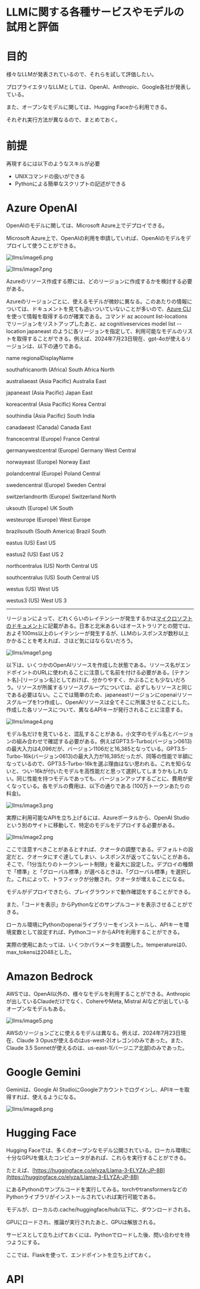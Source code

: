 # LLMに関する各種サービスやモデルの試用と評価

# 目的

様々なLLMが発表されているので、それらを試して評価したい。

プロプライエタリなLLMとしては、OpenAI、Anthropic、Google各社が発表している。

また、オープンなモデルに関しては、Hugging Faceから利用できる。

それぞれ実行方法が異なるので、まとめておく。

# 前提

再現するには以下のようなスキルが必要

- UNIXコマンドの扱いができる
- Pythonによる簡単なスクリプトの記述ができる

# Azure OpenAI

OpenAIのモデルに関しては、Microsoft Azure上でデプロイできる。

Microsoft Azure上で、OpenAIの利用を申請していれば、OpenAIのモデルをデプロイして使うことができる。

![llms/image6.png](llms/image6.png)

![llms/image7.png](llms/image7.png)

Azureのリソース作成する際には、どのリージョンに作成するかを検討する必要がある。

Azureのリージョンごとに、使えるモデルが微妙に異なる。このあたりの情報については、ドキュメントを見ても追いついていないことが多いので、[Azure CLI](https://learn.microsoft.com/ja-jp/cli/azure/reference-index?view=azure-cli-latest)を使って情報を取得するのが確実である。コマンド az account list-locations でリージョンをリストアップしたあと、az cognitiveservices model list --location japaneast のように各リージョンを指定して、利用可能なモデルのリストを取得することができる。例えば、2024年7月23日現在、gpt-4oが使えるリージョンは、以下の通りである。

name regionalDisplayName

southafricanorth (Africa) South Africa North

australiaeast (Asia Pacific) Australia East

japaneast (Asia Pacific) Japan East

koreacentral (Asia Pacific) Korea Central

southindia (Asia Pacific) South India

canadaeast (Canada) Canada East

francecentral (Europe) France Central

germanywestcentral (Europe) Germany West Central

norwayeast (Europe) Norway East

polandcentral (Europe) Poland Central

swedencentral (Europe) Sweden Central

switzerlandnorth (Europe) Switzerland North

uksouth (Europe) UK South

westeurope (Europe) West Europe

brazilsouth (South America) Brazil South

eastus (US) East US

eastus2 (US) East US 2

northcentralus (US) North Central US

southcentralus (US) South Central US

westus (US) West US

westus3 (US) West US 3

---

リージョンによって、どれくらいのレイテンシーが発生するかは[マイクロソフトのドキュメント](https://learn.microsoft.com/en-us/azure/networking/azure-network-latency?tabs=APAC%2CJapan)に記載がある。日本と北米あるいはオーストラリアとの間では、およそ100ms以上のレイテンシーが発生するが、LLMのレスポンスが数秒以上かかることを考えれば、さほど気にはならないだろう。

![llms/image1.png](llms/image1.png)

以下は、いくつかのOpenAIリソースを作成した状態である。リソース名がエンドポイントのURLに使われることに注意して名前を付ける必要がある。[テナント名]-[リージョン名]としておけば、分かりやすく、かぶることも少ないだろう。リソースが所属するリソースグループについては、必ずしもリソースと同じである必要はない。ここでは簡単のため、japaneastリージョンにopenaiリソースグループを1つ作成し、OpenAIリソースは全てそこに所属させることにした。作成した各リソースについて、異なるAPIキーが発行されることに注意する。

![llms/image4.png](llms/image4.png)

モデル名だけを見ていると、混乱することがある。小文字のモデル名とバージョンの組み合わせで確認する必要がある。例えばGPT3.5-Turbo(バージョン0613)の最大入力は4,096だが、バージョン1106だと16,385となっている。GPT3.5-Turbo-16k(バージョン0613)の最大入力が16,385だったが、同等の性能で半額になっているので、GPT3.5-Turbo-16kを選ぶ理由はない思われる。これを知らないと、つい-16kが付いたモデルを高性能だと思って選択してしまうかもしれない。同じ性能を持つモデルであっても、バージョンアップするごとに、費用が安くなっている。各モデルの費用は、以下の通りである (100万トークンあたりの料金)。

![llms/image3.png](llms/image3.png)

実際に利用可能なAPIを立ち上げるには、Azureポータルから、OpenAI Studioという別のサイトに移動して、特定のモデルをデプロイする必要がある。

![llms/image2.png](llms/image2.png)

ここで注意すべきことがあるとすれば、クオータの調整である。デフォルトの設定だと、クオータにすぐ達してしまい、レスポンスが返ってこないことがある。そこで、「1分当たりのトークンレート制限」を最大に設定した。デプロイの種類で「標準」と「グローバル標準」が選べるときは、「グローバル標準」を選択した。これによって、トラフィックが分散され、クオータが増えることになる。

モデルがデプロイできたら、プレイグラウンドで動作確認をすることができる。

また、「コードを表示」からPythonなどのサンプルコードを表示させることができる。

ローカル環境にPythonのopenaiライブラリーをインストールし、APIキーを環境変数として設定すれば、PythonコードからAPIを利用することができる。

実際の使用にあたっては、いくつかパラメータを調整した。temperatureは0、max_tokensは2048とした。

# Amazon Bedrock

AWSでは、OpenAI以外の、様々なモデルを利用することができる。Anthropicが出しているClaudeだけでなく、CohereやMeta, Mistral AIなどが出しているオープンなモデルもある。

![llms/image5.png](llms/image5.png)

AWSのリージョンごとに使えるモデルは異なる。例えば、2024年7月23日現在、Claude 3 Opusが使えるのはus-west-2(オレゴン)のみであった。また、Claude 3.5 Sonnetが使えるのは、us-east-1(バージニア北部)のみであった。

# Google Gemini

Geminiは、Google AI StudioにGoogleアカウントでログインし、APIキーを取得すれば、使えるようになる。

![llms/image8.png](llms/image8.png)

# Hugging Face

Hugging Faceでは、多くのオープンなモデル公開されている。ローカル環境に十分なGPUを備えたコンピュータがあれば、これらを実行することができる。

たとえば、[https://huggingface.co/elyza/Llama-3-ELYZA-JP-8B](https://huggingface.co/elyza/Llama-3-ELYZA-JP-8B)

にあるPythonのサンプルコードを実行してみる。torchやtransformersなどのPythonライブラリがインストールされていれば実行可能である。

モデルが、ローカルの.cache/huggingface/hub/以下に、ダウンロードされる。

GPUにロードされ、推論が実行されたあと、GPUは解放される。

サービスとして立ち上げておくには、Pythonでロードした後、問い合わせを待つようにする。

ここでは、Flaskを使って、エンドポイントを立ち上げておく。

# API